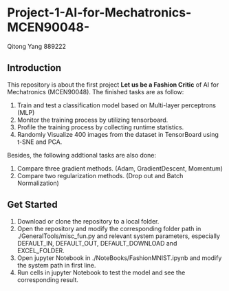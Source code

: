 # Project-1-AI-for-Mechatronics-MCEN90048-
Qitong Yang 889222
## Introduction
This repository is about the first project **Let us be a Fashion Critic** of AI for Mechatronics (MCEN90048).
The finished tasks are as follow:
1. Train and test a classification model based on Multi-layer perceptrons (MLP)
2. Monitor the training process by utilizing tensorboard.
3. Profile the training process by collecting runtime statistics.
4. Randomly Visualize 400 images from the dataset in TensorBoard using t-SNE and PCA.

Besides, the following addtional tasks are also done:
1. Compare three gradient methods. (Adam, GradientDescent, Momentum)
2. Compare two regularization methods. (Drop out and Batch Normalization)

## Get Started
1. Download or clone the repository to a local folder.
2. Open the repository and modify the corresponding folder path in ./GeneralTools/misc_fun.py and relevant system parameters,
especially DEFAULT_IN, DEFAULT_OUT, DEFAULT_DOWNLOAD and EXCEL_FOLDER.
3. Open jupyter Notebook in ./NoteBooks/FashionMNIST.ipynb and modify the system path in first line.
4. Run cells in jupyter Notebook to test the model and see the corresponding result.
